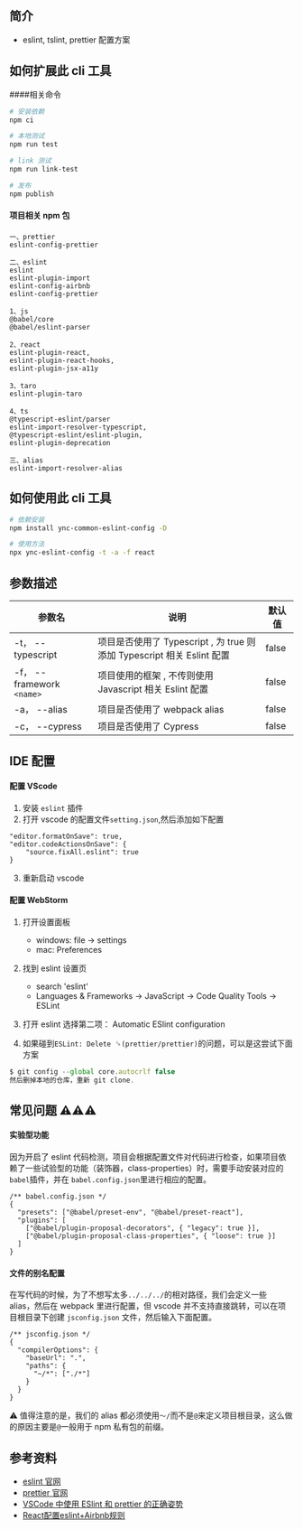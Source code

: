 ## 简介

- eslint, tslint, prettier 配置方案

## 如何扩展此 cli 工具

####相关命令

```bash
# 安装依赖
npm ci

# 本地测试
npm run test

# link 测试
npm run link-test

# 发布
npm publish
```

#### 项目相关 npm 包

```code
一、prettier
eslint-config-prettier

二、eslint
eslint
eslint-plugin-import
eslint-config-airbnb
eslint-config-prettier

1、js
@babel/core
@babel/eslint-parser

2、react
eslint-plugin-react,
eslint-plugin-react-hooks,
eslint-plugin-jsx-a11y

3、taro
eslint-plugin-taro

4、ts
@typescript-eslint/parser
eslint-import-resolver-typescript,
@typescript-eslint/eslint-plugin,
eslint-plugin-deprecation

三、alias
eslint-import-resolver-alias
```

## 如何使用此 cli 工具

```bash
# 依赖安装
npm install ync-common-eslint-config -D

# 使用方法
npx ync-eslint-config -t -a -f react
```

## 参数描述

| 参数名 | 说明 | 默认值 |
| --- | --- | --- |
| -t， --typescript | 项目是否使用了 Typescript , 为 true 则添加 Typescript 相关 Eslint 配置 | false |
| -f， --framework `<name>` | 项目使用的框架 , 不传则使用 Javascript 相关 Eslint 配置 | false |
| -a， --alias | 项目是否使用了 webpack alias | false |
| -c， --cypress | 项目是否使用了 Cypress | false |

## IDE 配置

#### 配置 VScode

1. 安装 `eslint` 插件
2. 打开 vscode 的配置文件`setting.json`,然后添加如下配置

```
"editor.formatOnSave": true,
"editor.codeActionsOnSave": {
    "source.fixAll.eslint": true
}
```

3. 重新启动 vscode

#### 配置 WebStorm

1. 打开设置面板

   - windows: file -> settings
   - mac: Preferences

2. 找到 eslint 设置页

   - search 'eslint'
   - Languages & Frameworks -> JavaScript -> Code Quality Tools -> ESLint

3. 打开 eslint
   选择第二项： Automatic ESlint configuration

4. 如果碰到`ESLint: Delete `␍`(prettier/prettier)`的问题，可以是这尝试下面方案

```javascript
$ git config --global core.autocrlf false
然后删掉本地的仓库，重新 git clone.
```

## 常见问题 ⚠️⚠️⚠️

#### 实验型功能

因为开启了 eslint 代码检测，项目会根据配置文件对代码进行检查，如果项目依赖了一些试验型的功能（装饰器，class-properties）时，需要手动安装对应的`babel`插件，并在 `babel.config.json`里进行相应的配置。

```
/** babel.config.json */
{
  "presets": ["@babel/preset-env", "@babel/preset-react"],
  "plugins": [
    ["@babel/plugin-proposal-decorators", { "legacy": true }],
    ["@babel/plugin-proposal-class-properties", { "loose": true }]
  ]
}
```

#### 文件的别名配置

在写代码的时候，为了不想写太多`../../../`的相对路径，我们会定义一些 alias，然后在 webpack 里进行配置，但 vscode 并不支持直接跳转，可以在项目根目录下创建 `jsconfig.json` 文件，然后输入下面配置。

```
/** jsconfig.json */
{
  "compilerOptions": {
    "baseUrl": ".",
    "paths": {
      "~/*": ["./*"]
    }
  }
}
```

⚠️ 值得注意的是，我们的 alias 都必须使用`～/`而不是`@`来定义项目根目录，这么做的原因主要是`@`一般用于 npm 私有包的前缀。

## 参考资料

- [eslint 官网](https://eslint.org)
- [prettier 官网](https://prettier.io)
- [VSCode 中使用 ESlint 和 prettier 的正确姿势](https://zhuanlan.zhihu.com/p/159426292)
- [React配置eslint+Airbnb规则](https://www.jianshu.com/p/6f7a84e570aa)
